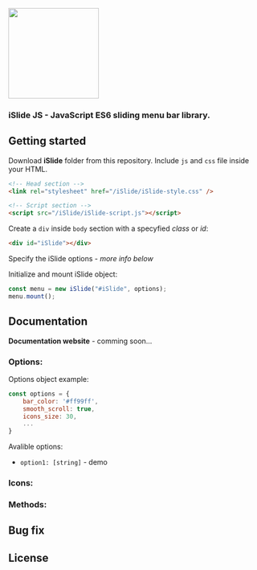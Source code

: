 <img src="https://user-images.githubusercontent.com/70112799/155586547-842f3ffc-a45c-432f-ac18-0dbbc54a8ea3.png" style="width: 180px;"></img>

### iSlide JS - JavaScript ES6 sliding menu bar library.

## Getting started

Download **iSlide** folder from this repository.
Include `js` and `css` file inside your HTML.

```html
<!-- Head section -->
<link rel="stylesheet" href="/iSlide/iSlide-style.css" />

<!-- Script section -->
<script src="/iSlide/iSlide-script.js"></script>
```

Create a `div` inside `body` section with a specyfied _class_ or _id_:

```html
<div id="iSlide"></div>
```

Specify the iSlide options - _more info below_

Initialize and mount iSlide object:

```js
const menu = new iSlide("#iSlide", options);
menu.mount();
```

## Documentation

**Documentation website** - comming soon...

### Options:

Options object example:

```js
const options = {
    bar_color: '#ff99ff',
    smooth_scroll: true,
    icons_size: 30,
    ...
}
```

Avalible options:

- `option1: [string]` - demo

### Icons:

### Methods:

## Bug fix

## License
